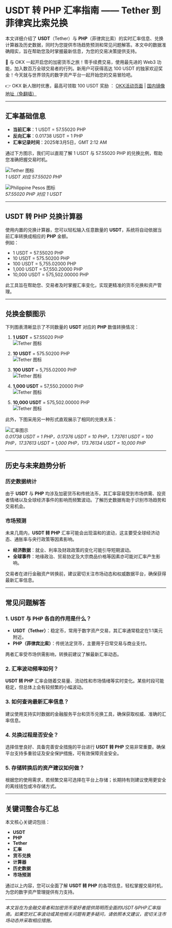 # USDT 转 PHP 汇率指南 —— Tether 到菲律宾比索兑换

本文详细介绍了 **USDT**（Tether）与 **PHP**（菲律宾比索）的实时汇率信息、兑换计算器及历史数据，同时为您提供市场趋势预测和常见问题解答。本文中的数据准确翔实，旨在帮助您及时掌握最新信息，为您的交易决策提供支持。

🚀 与 OKX 一起开启您的加密货币之旅！零手续费交易，使用最先进的 Web3 功能，加入数百万全球交易者的行列。新用户可获得高达 100 USDT 的独家欢迎奖金！今天就与世界领先的数字资产平台一起开始您的交易冒险吧。

👉 OKX 新人限时优惠，最高可领取 100 USDT 奖励 ： [OKX活动页面](https://bit.ly/OKXe) | [国内镜像地址（免翻墙）](https://bit.ly/okX)

---

## 汇率基础信息

- **当前汇率**：1 USDT = 57.55020 PHP  
- **反向汇率**：0.01738 USDT = 1 PHP  
- **汇率记录时间**：2025年3月5日，GMT 2:12 AM

通过下方图示，我们可以直观了解 1 USDT 与 57.55020 PHP 的兑换比例，帮助您准确把握交易时机。

![Tether 图标](&amp;w=64&amp;q=75)  
*1 USDT 对应 57.55020 PHP*

![Philippine Pesos 图标](&amp;w=64&amp;q=75)  
*57.55020 PHP 对应 1 USDT*

---

## USDT 转 PHP 兑换计算器

使用内置的兑换计算器，您可以轻松输入任意数量的 **USDT**，系统将自动依据当前汇率转换成相应的 **PHP** 金额。  
例如：  
- 1 USDT = 57.55020 PHP  
- 10 USDT = 575.50200 PHP  
- 100 USDT = 5,755.02000 PHP  
- 1,000 USDT = 57,550.20000 PHP  
- 10,000 USDT = 575,502.00000 PHP

此工具旨在帮助您、交易者及时掌握汇率变化，实现更精准的货币兑换和资产管理。

---

## 兑换金额图示

下列图表清晰显示了不同数量的 **USDT** 对应的 **PHP** 数值转换情况：

1. **1 USDT** = 57.55020 PHP  
   ![Tether 图标](&amp;w=48&amp;q=75)

2. **10 USDT** = 575.50200 PHP  
   ![Tether 图标](&amp;w=48&amp;q=75)

3. **100 USDT** = 5,755.02000 PHP  
   ![Tether 图标](&amp;w=48&amp;q=75)

4. **1,000 USDT** = 57,550.20000 PHP  
   ![Tether 图标](&amp;w=48&amp;q=75)

5. **10,000 USDT** = 575,502.00000 PHP  
   ![Tether 图标](&amp;w=48&amp;q=75)

此外，下图采用另一种形式直观展示了相同的兑换关系：

![汇率图示](&amp;w=48&amp;q=75)  
*0.01738 USDT = 1 PHP，0.17376 USDT = 10 PHP，1.73761 USDT = 100 PHP，17.37613 USDT = 1,000 PHP，173.76134 USDT = 10,000 PHP*

---

## 历史与未来趋势分析

### 历史数据统计

由于 **USDT** 与 **PHP** 均涉及加密货币和传统法币，其汇率容易受到市场供需、投资者情绪以及全球经济事件的影响而频繁波动。了解历史数据有助于识别市场趋势和交易机会。

### 市场预测

未来几周内，**USDT 转 PHP** 汇率可能会出现温和的波动，这主要受全球经济动态、通胀率与央行政策等因素影响。  
- **经济数据**：就业、利率及财政政策的变化可能引导短期波动。  
- **全球事件**：地缘政治、贸易协定及大宗商品价格等因素亦可能对汇率产生影响。

交易者在进行金融资产转换前，建议密切关注市场动态和权威数据平台，确保获得最新汇率信息。

---

## 常见问题解答

### 1. USDT 与 PHP 各自的作用是什么？

- **USDT（Tether）**：稳定币，常用于数字资产交易，其汇率通常稳定在1:1美元附近。  
- **PHP（菲律宾比索）**：传统法定货币，主要用于日常交易与商业支付。

两者汇率受市场供需影响，转换前建议了解最新汇率动态。

### 2. 汇率波动频率如何？

**USDT 转 PHP** 汇率会随着交易量、流动性和市场情绪等实时变化。某些时段可能稳定，但总体上会有较频繁的小幅波动。

### 3. 如何查询最新汇率信息？

建议使用支持实时数据的金融服务平台和货币兑换工具，确保获取权威、准确的汇率信息。

### 4. 兑换过程是否安全？

选择信誉良好、具备完善安全措施的平台进行 **USDT 转 PHP** 交易非常重要。确保平台支持多重验证及安全保护措施，可有效保障资金安全。

### 5. 存储转换后的资产建议如何做？

根据您的使用需求，若频繁交易可选择在平台上存储；长期持有则建议使用更安全的离线钱包或冷存储方式。

---

## 关键词整合与汇总

本文核心关键词包括：  
- **USDT**  
- **PHP**  
- **Tether**  
- **汇率**  
- **货币兑换**  
- **计算器**  
- **历史数据**  
- **市场预测**

通过以上内容，您可以全面了解 **USDT 转 PHP** 的各项信息，轻松掌握交易时机，为您的数字资产管理提供有力支持。

---

*本文旨在为金融交易者和加密货币爱好者提供简明而全面的USDT与PHP汇率指南。如果您对汇率波动或其他相关问题有更多疑问，请依照本文建议，密切关注市场动态并采取相应措施。*